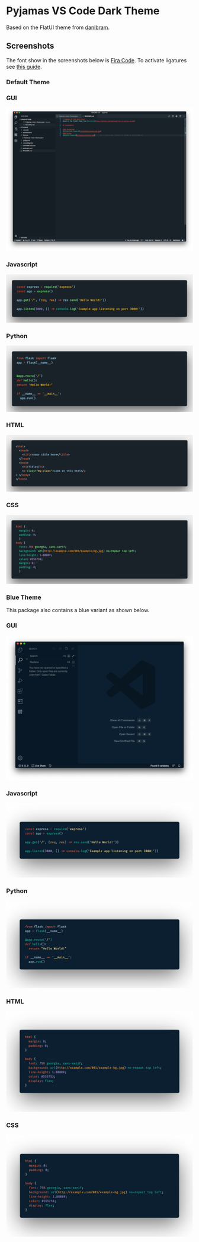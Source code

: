 # Pyjamas VS Code Dark Theme

Based on the FlatUI theme from [danibram](https://github.com/danibram/flat-ui-syntax-vscode).

## Screenshots

The font show in the screenshots below is [Fira Code](https://github.com/tonsky/FiraCode). To activate ligatures see [this guide](https://github.com/tonsky/FiraCode/wiki/VS-Code-Instructions).

### Default Theme

### GUI

![GUI Example](screenshots/default_theme/gui.png)

### Javascript

![Javascript Example](screenshots/default_theme/javascript.png)

### Python

![Python Example](screenshots/default_theme/python.png)

### HTML

![HTML Example](screenshots/default_theme/html.png)

### CSS

![CSS Example](screenshots/default_theme/css.png)

### Blue Theme

This package also contains a blue variant as shown below.

### GUI

![GUI Example](screenshots/blue_theme/gui.png)

### Javascript

![Javascript Example](screenshots/blue_theme/javascript.png)

### Python

![Python Example](screenshots/blue_theme/python.png)

### HTML

![HTML Example](screenshots/blue_theme/html.png)

### CSS

![CSS Example](screenshots/blue_theme/css.png)